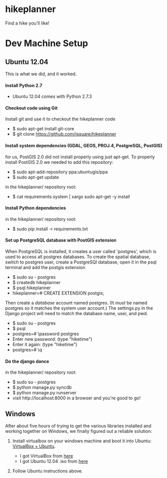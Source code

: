 hikeplanner
===========

Find a hike you'll like!


Dev Machine Setup
=================

Ubuntu 12.04
------------
This is what we did, and it worked.

#### Install Python 2.7

- Ubuntu 12.04 comes with Python 2.7.3

#### Checkout code using Git

Install git and use it to checkout the hikeplanner code

- $ sudo apt-get install git-core
- $ git clone https://github.com/jsquare/hikeplanner

#### Install system dependencies (GDAL, GEOS, PROJ.4, PostgreSQL, PostGIS)
for us, PostGIS 2.0 did not install properly using just apt-get. To properly install PostGIS 2.0 we needed to add this repository:
- $ sudo apt-add-repository ppa:ubuntugis/ppa
- $ sudo apt-get update

in the hikeplanner/ repository root:
- $ cat requirements.system | xargs sudo apt-get -y install

#### Install Python dependencies
in the hikeplanner/ repository root:
- $ sudo pip install -r requirements.txt

#### Set up PostgreSQL database with PostGIS extension
 
When PostgreSQL is installed, it creates a user called 'postgres', which is used to access all postgres databases. To create the spatial database, switch to postgres user, create a PostgreSQl database, open it in the psql terminal and add the postgis extension

- $ sudo su - postgres
- $ createdb hikeplanner
- $ psql hikeplanner
- hikeplanner=# CREATE EXTENSION postgis;

Then create a *database* account named postgres. (It *must* be named postgres so it matches the system user account.) The settings.py in the Django project will need to match the database name, user, and pwd.

- $ sudo su - postgres
- $ psql
- postgres=# \password postgres
- Enter new password: (type "hiketime")
- Enter it again: (type "hiketime")
- postgres=# \q

#### Do the django dance
in the hikeplanner/ repository root:
- $ sudo su - postgres
- $ python manage.py syncdb
- $ python manage.py runserver
- visit http://localhost:8000 in a browser and you're good to go!

Windows
-------
After about five hours of trying to get the various libraries installed and working together on Windows, we finally figured out a reliable solution:

1. Install virtualbox on your windows machine and boot it into Ubuntu: [VirtualBox + Ubuntu](http://www.psychocats.net/ubuntu/virtualbox). 

    - I got VirtualBox from [here](http://www.oracle.com/technetwork/server-storage/virtualbox/downloads/index.html#vbox)
    - I got Ubuntu 12.04 .iso from [here](http://www.ubuntu.com/download/desktop)

2. Follow Ubuntu instructions above. 
